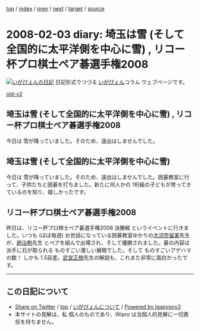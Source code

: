 [top](../index.html) 
 / [index](index.html) 
 / [prev](ig080131.html) 
 / [next](ig080207.html) 
 / [target](http://www.igapyon.jp/igapyon/diary/2008/ig080203.html) 
 / [source](https://github.com/igapyon/diary/blob/master/2008/ig080203.src.md) 

2008-02-03 diary: 埼玉は雪 (そして全国的に太平洋側を中心に雪) , リコー杯プロ棋士ペア碁選手権2008
=====================================================================================================
[![いがぴょんの日記](http://www.igapyon.jp/igapyon/diary/images/iga200306s.jpg "いがぴょん")](http://www.igapyon.jp/igapyon/diary/memo/memoigapyon.html) 日記形式でつづる [いがぴょん](http://www.igapyon.jp/igapyon/diary/memo/memoigapyon.html)コラム ウェブページです。

[old-v2](ig080203-orig.html)

## 埼玉は雪 (そして全国的に太平洋側を中心に雪) , リコー杯プロ棋士ペア碁選手権2008

今日は 雪が降っていました。そのため、遠出はしませんでした。


## 埼玉は雪 (そして全国的に太平洋側を中心に雪)

今日は 雪が降っていました。そのため、遠出はしませんでした。囲碁教室に行って、子供たちと囲碁を打ちました。新たに何人かの 1桁級の子どもが育ってきているのを知り、嬉しかったです。

## リコー杯プロ棋士ペア碁選手権2008

昨日は、リコー杯プロ棋士ペア碁選手権2008 決勝戦 というイベントに行きました。いつも (ほぼ毎週) お世話になっている囲碁教室ゆかりの[大沢奈留美](http://www.nihonkiin.or.jp/player/htm/ki000362.htm)先生が、[趙治勲](http://www.nihonkiin.or.jp/player/htm/ki000004.htm)先生 とペアを組んで出場され、そして優勝されました。碁の内容は 派手に石が取られる ものすごい激しい展開でした。そして ものすごいアゲハマの数！ しかも 1.5目差。[武宮正樹](http://www.nihonkiin.or.jp/player/htm/ki000003.htm)先生の解説も、これまた非常に面白かったです。


----------------------------------------------------------------------------------------------------

## この日記について

* [Share on Twitter](https://twitter.com/intent/tweet?hashtags=igapyon%2Cdiary%2C%E3%81%84%E3%81%8C%E3%81%B4%E3%82%87%E3%82%93&text=%E5%9F%BC%E7%8E%89%E3%81%AF%E9%9B%AA+%28%E3%81%9D%E3%81%97%E3%81%A6%E5%85%A8%E5%9B%BD%E7%9A%84%E3%81%AB%E5%A4%AA%E5%B9%B3%E6%B4%8B%E5%81%B4%E3%82%92%E4%B8%AD%E5%BF%83%E3%81%AB%E9%9B%AA%29+%2C+%E3%83%AA%E3%82%B3%E3%83%BC%E6%9D%AF%E3%83%97%E3%83%AD%E6%A3%8B%E5%A3%AB%E3%83%9A%E3%82%A2%E7%A2%81%E9%81%B8%E6%89%8B%E6%A8%A92008&url=http%3A%2F%2Fwww.igapyon.jp%2Figapyon%2Fdiary%2F2008%2Fig080203.html) / [top](../index.html) / [いがぴょんについて](http://www.igapyon.jp/igapyon/diary/memo/memoigapyon.html) / [Powered by Igapyonv3](https://github.com/igapyon/igapyonv3)
* 本サイトの見解は、私 個人のものであり、Wipro は当個人的見解に一切責任を持ちません。 
